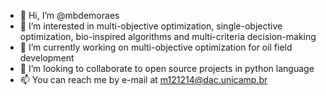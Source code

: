 - 👋 Hi, I’m @mbdemoraes
- 👀 I’m interested in multi-objective optimization, single-objective optimization, bio-inspired algorithms and multi-criteria decision-making
- 🌱 I’m currently working on multi-objective optimization for oil field development
- 💞️ I’m looking to collaborate to open source projects in python language
- 📫 You can reach me by e-mail at m121214@dac.unicamp.br

<!---
mbdemoraes/mbdemoraes is a ✨ special ✨ repository because its `README.md` (this file) appears on your GitHub profile.
You can click the Preview link to take a look at your changes.
--->
